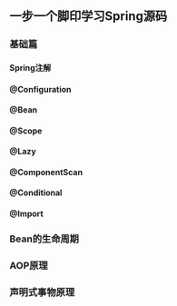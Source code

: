 ## 一步一个脚印学习Spring源码
### 基础篇
#### Spring注解
#### @Configuration
#### @Bean
#### @Scope
#### @Lazy
#### @ComponentScan
#### @Conditional
#### @Import

### Bean的生命周期

### AOP原理

### 声明式事物原理
